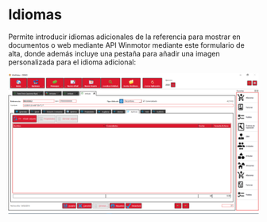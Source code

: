 # Idiomas

Permite introducir idiomas adicionales de la referencia para mostrar en documentos o web mediante API Winmotor mediante este formulario de alta, donde además incluye una pestaña para añadir una imagen personalizada para el idioma adicional:

![](../../../../.gitbook/assets/image%20%28420%29.png)

